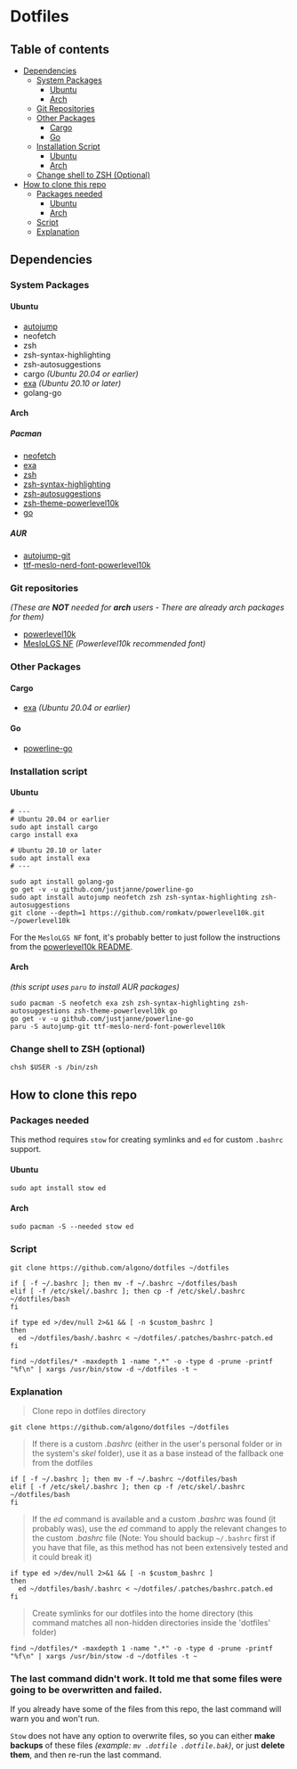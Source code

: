 # Dotfiles

## Table of contents
- [Dependencies](#dependencies)
  - [System Packages](#system-packages)
    - [Ubuntu](#ubuntu)
    - [Arch](#arch)
  - [Git Repositories](#git-repositories)
  - [Other Packages](#other-packages)
    - [Cargo](#cargo)
    - [Go](#go)
  - [Installation Script](#installation-script)
    - [Ubuntu](#ubuntu-1)
    - [Arch](#arch-1)
  - [Change shell to ZSH (Optional)](#change-shell-to-zsh-optional)
- [How to clone this repo](#how-to-clone-this-repo)
  - [Packages needed](#packages-needed)
    - [Ubuntu](#ubuntu-2)
    - [Arch](#arch-2)
  - [Script](#script)
  - [Explanation](#explanation)

## Dependencies
### System Packages
#### Ubuntu
- [autojump](https://github.com/wting/autojump)
- neofetch
- zsh
- zsh-syntax-highlighting
- zsh-autosuggestions
- cargo *(Ubuntu 20.04 or earlier)*
- [exa](https://github.com/ogham/exa) *(Ubuntu 20.10 or later)*
- golang-go

#### Arch
##### Pacman

- [neofetch](https://archlinux.org/packages/?name=neofetch)
- [exa](https://archlinux.org/packages/?name=exa)
- [zsh](https://archlinux.org/packages/?name=zsh)
- [zsh-syntax-highlighting](https://archlinux.org/packages/?name=zsh-syntax-highlighting)
- [zsh-autosuggestions](https://archlinux.org/packages/?name=zsh-autosuggestions)
- [zsh-theme-powerlevel10k](https://archlinux.org/packages/?name=zsh-theme-powerlevel10k)
- [go](https://archlinux.org/packages/?name=go)

##### AUR

- [autojump-git](https://aur.archlinux.org/packages/autojump-git/)
- [ttf-meslo-nerd-font-powerlevel10k](https://aur.archlinux.org/packages/ttf-meslo-nerd-font-powerlevel10k/)

### Git repositories
*(These are **NOT** needed for **arch** users - There are already arch packages for them)*
- [powerlevel10k](https://github.com/romkatv/powerlevel10k)
- [MesloLGS NF](https://github.com/romkatv/powerlevel10k#meslo-nerd-font-patched-for-powerlevel10k) *(Powerlevel10k recommended font)*
### Other Packages
#### Cargo
- [exa](https://github.com/ogham/exa) *(Ubuntu 20.04 or earlier)*
#### Go
- [powerline-go](https://github.com/justjanne/powerline-go)

### Installation script
#### Ubuntu
```shell
# ---
# Ubuntu 20.04 or earlier
sudo apt install cargo
cargo install exa

# Ubuntu 20.10 or later
sudo apt install exa
# ---

sudo apt install golang-go
go get -v -u github.com/justjanne/powerline-go
sudo apt install autojump neofetch zsh zsh-syntax-highlighting zsh-autosuggestions 
git clone --depth=1 https://github.com/romkatv/powerlevel10k.git ~/powerlevel10k
```

For the `MesloLGS NF` font, it's probably better to just follow the instructions from the [powerlevel10k README](https://github.com/romkatv/powerlevel10k#meslo-nerd-font-patched-for-powerlevel10k).
#### Arch
*(this script uses `paru` to install AUR packages)*
```shell
sudo pacman -S neofetch exa zsh zsh-syntax-highlighting zsh-autosuggestions zsh-theme-powerlevel10k go
go get -v -u github.com/justjanne/powerline-go
paru -S autojump-git ttf-meslo-nerd-font-powerlevel10k
```

### Change shell to ZSH (optional)
```shell
chsh $USER -s /bin/zsh
```

## How to clone this repo

### Packages needed
This method requires `stow` for creating symlinks and `ed` for custom `.bashrc` support.
#### Ubuntu
```shell
sudo apt install stow ed
```
#### Arch
```shell
sudo pacman -S --needed stow ed
```

### Script
```shell
git clone https://github.com/algono/dotfiles ~/dotfiles

if [ -f ~/.bashrc ]; then mv -f ~/.bashrc ~/dotfiles/bash 
elif [ -f /etc/skel/.bashrc ]; then cp -f /etc/skel/.bashrc ~/dotfiles/bash
fi

if type ed >/dev/null 2>&1 && [ -n $custom_bashrc ]
then
  ed ~/dotfiles/bash/.bashrc < ~/dotfiles/.patches/bashrc-patch.ed
fi

find ~/dotfiles/* -maxdepth 1 -name ".*" -o -type d -prune -printf "%f\n" | xargs /usr/bin/stow -d ~/dotfiles -t ~
```
### Explanation
> Clone repo in dotfiles directory
```shell
git clone https://github.com/algono/dotfiles ~/dotfiles
```
> If there is a custom *.bashrc* (either in the user's personal folder or in the system's *skel* folder), use it as a base instead of the fallback one from the dotfiles
```shell
if [ -f ~/.bashrc ]; then mv -f ~/.bashrc ~/dotfiles/bash 
elif [ -f /etc/skel/.bashrc ]; then cp -f /etc/skel/.bashrc ~/dotfiles/bash
fi
```
> If the *ed* command is available and a custom *.bashrc* was found (it probably was), use the *ed* command to apply the relevant changes to the custom *.bashrc* file (Note: You should backup `~/.bashrc` first if you have that file, as this method has not been extensively tested and it could break it)
```shell
if type ed >/dev/null 2>&1 && [ -n $custom_bashrc ]
then
  ed ~/dotfiles/bash/.bashrc < ~/dotfiles/.patches/bashrc.patch.ed
fi
```
> Create symlinks for our dotfiles into the home directory
> (this command matches all non-hidden directories inside the 'dotfiles' folder)
```shell
find ~/dotfiles/* -maxdepth 1 -name ".*" -o -type d -prune -printf "%f\n" | xargs /usr/bin/stow -d ~/dotfiles -t ~
```

### The last command didn't work. It told me that some files were going to be overwritten and failed.
If you already have some of the files from this repo, the last command will warn you and won't run.

`Stow` does not have any option to overwrite files, so you can either **make backups** of these files *(example: `mv .dotfile .dotfile.bak`)*, or just **delete them**, and then re-run the last command.

